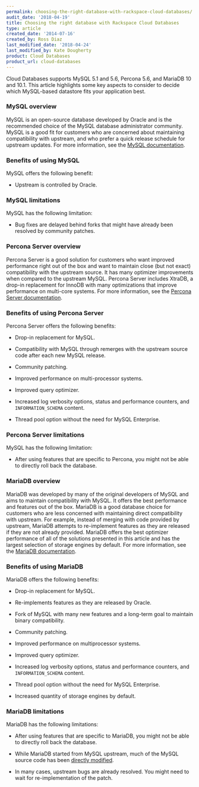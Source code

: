 ```yaml
---
permalink: choosing-the-right-database-with-rackspace-cloud-databases/
audit_date: '2018-04-19'
title: Choosing the right database with Rackspace Cloud Databases
type: article
created_date: '2014-07-16'
created_by: Ross Diaz
last_modified_date: '2018-04-24'
last_modified_by: Kate Dougherty
product: Cloud Databases
product_url: cloud-databases
---
```


Cloud Databases supports MySQL 5.1 and 5.6, Percona 5.6, and MariaDB 10 and
10.1. This article highlights some key aspects to consider to decide which MySQL-based datastore fits your application best.

### MySQL overview

MySQL is an open-source database developed by Oracle and is the recommended
choice of the MySQL database administrator community. MySQL is a good fit
for customers who are concerned about maintaining compatibility with upstream,
and who prefer a quick release schedule for upstream updates. For more
information, see the [MySQL documentation](https://dev.mysql.com).

### Benefits of using MySQL

MySQL offers the following benefit:

- Upstream is controlled by Oracle.

### MySQL limitations

MySQL has the following limitation:

- Bug fixes are delayed behind forks that might have already been resolved
  by community patches.

### Percona Server overview

Percona Server is a good solution for customers who want improved
performance right out of the box and want to maintain close (but not
exact) compatibility with the upstream source. It has many optimizer
improvements when compared to the upstream MySQL. Percona Server
includes XtraDB, a drop-in replacement for InnoDB with many
optimizations that improve performance on multi-core systems. For more
information, see the [Percona Server
documentation](https://www.percona.com/software/percona-server).

### Benefits of using Percona Server

Percona Server offers the following benefits:

-   Drop-in replacement for MySQL.

-   Compatibility with MySQL through remerges with the upstream source code
    after each new MySQL release.

-   Community patching.

-   Improved performance on multi-processor systems.

-   Improved query optimizer.

-   Increased log verbosity options, status and performance counters,
    and `INFORMATION_SCHEMA` content.

-   Thread pool option without the need for MySQL Enterprise.

### Percona Server limitations

MySQL has the following limitation:

- After using features that are specific to Percona, you might not be able to
  directly roll back the database.

### MariaDB overview

MariaDB was developed by many of the original developers of MySQL and
aims to maintain compatibility with MySQL. It offers the best
performance and features out of the box. MariaDB is a good database choice for
customers who are less concerned with maintaining direct compatibility with
upstream. For example, instead of merging with code provided by upstream,
MariaDB attempts to re-implement features as they are released if they are
not already provided. MariaDB offers the best optimizer performance of all of
the solutions presented in this article and has the largest selection of
storage engines by default. For more information, see the [MariaDB
documentation](https://mariadb.org/en/about/).

### Benefits of using MariaDB

MariaDB offers the following benefits:

-   Drop-in replacement for MySQL.

-   Re-implements features as they are released by Oracle.

-   Fork of MySQL with many new features and a long-term goal to
    maintain binary compatibility.

-   Community patching.

-   Improved performance on multiprocessor systems.

-   Improved query optimizer.

-   Increased log verbosity options, status and performance counters,
    and `INFORMATION_SCHEMA` content.

-   Thread pool option without the need for MySQL Enterprise.

-   Increased quantity of storage engines by default.

### MariaDB limitations

MariaDB has the following limitations:

-   After using features that are specific to MariaDB, you might not be able to
    directly roll back the database.

-   While MariaDB started from MySQL upstream, much of the MySQL source code
    has been [directly
    modified](https://mariadb.com/kb/en/library/incompatibilities-and-feature-differences-between-mariadb-102-and-mysql-57/).

-   In many cases, upstream bugs are already resolved. You might need to wait
    for re-implementation of the patch.
